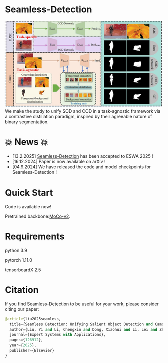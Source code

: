 # Seamless-Detection
![illustration](assert/illustration.jpg)
We make the study to unify SOD and COD in a task-agnostic framework via a contrastive distillation paradigm, inspired by their agreeable nature of binary segmentation.

# 💥 News 💥
- [13.2.2025] [Seamless-Detection](https://www.sciencedirect.com/science/article/abs/pii/S0957417425005342) has been accepted to ESWA 2025 !
- [16.12.2024] Paper is now available on arXiv !
- [04.9.2024] We have released the code and model checkpoints for Seamless-Detection !
# Quick Start
Code is available now!

Pretrained backbone:[MoCo-v2](https://github.com/facebookresearch/moco).

# Requirements
python 3.9

pytorch 1.11.0

tensorboardX 2.5

# Citation
If you find Seamless-Detection to be useful for your work, please consider citing our paper:
```python
@article{liu2025seamless,
  title={Seamless Detection: Unifying Salient Object Detection and Camouflaged Object Detection},
  author={Liu, Yi and Li, Chengxin and Dong, Xiaohui and Li, Lei and Zhang, Dingwen and Xu, Shoukun and Han, Jungong},
  journal={Expert Systems with Applications},
  pages={126912},
  year={2025},
  publisher={Elsevier}
}
